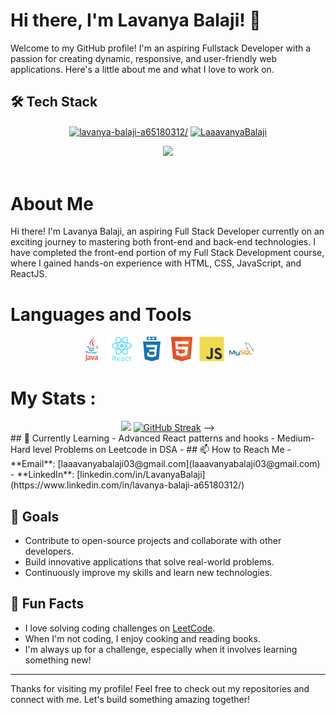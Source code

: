# Hi there, I'm Lavanya Balaji! 👋

Welcome to my GitHub profile! I'm an aspiring Fullstack Developer with a passion for creating dynamic, responsive, and user-friendly web applications. Here's a little about me and what I love to work on.

## 🛠️ Tech Stack
<div id="header" align="center">
<!--   <img src="https://media1.tenor.com/m/QzUUp20V75sAAAAC/batman-im.gif" height="200"></img> -->
</div>
<div align="center">
  <a href="https://www.linkedin.com/in/lavanya-balaji-a65180312/" target="blank"><img align="center" src="https://raw.githubusercontent.com/rahuldkjain/github-profile-readme-generator/master/src/images/icons/Social/linked-in-alt.svg" alt="lavanya-balaji-a65180312/" height="30" width="40" /></a>
<a href="https://leetcode.com/u/LaaavanyaBalaji/" target="blank"><img align="center" src="https://raw.githubusercontent.com/rahuldkjain/github-profile-readme-generator/master/src/images/icons/Social/leet-code.svg" alt="LaaavanyaBalaji" height="30" width="40" /></a>
</p>
    <a href="https://drive.google.com/file/d/1WctDjg0duOW5NVXsew2wkqECA0SzojW9/view?usp=drive_link"><img src="https://img.shields.io/badge/Resume-blue?logo=resume&logoColor=white&style=for-the-badge"></img></a>
</div>
<div id="views" align="center">
  <img src="https://komarev.com/ghpvc/?username=Aruneshkumar07&style=flat-square&color=blue" alt=""/>
</div>
<div align="center">
  <h1 align="left">About Me</h1>
    <p font-family="Times New Roman', Times, serif;" align="left">Hi there! I'm Lavanya Balaji, an aspiring Full Stack Developer currently on an exciting journey to mastering both front-end and back-end technologies. I have completed the front-end portion of my Full Stack Development course, where I gained hands-on experience with HTML, CSS, JavaScript, and ReactJS.</p>

</div>
<div align="center">
  <h1 align="left">Languages and Tools </h1>
  <img src="https://github.com/devicons/devicon/blob/master/icons/java/java-original-wordmark.svg" title="Java" alt="Java" width="40" height="40"/>&nbsp;
  <img src="https://github.com/devicons/devicon/blob/master/icons/react/react-original-wordmark.svg" title="React" alt="React" width="40" height="40"/>&nbsp;
  <img src="https://github.com/devicons/devicon/blob/master/icons/css3/css3-plain-wordmark.svg"  title="CSS3" alt="CSS" width="40" height="40"/>&nbsp;
  <img src="https://github.com/devicons/devicon/blob/master/icons/html5/html5-original.svg" title="HTML5" alt="HTML" width="40" height="40"/>&nbsp;
  <img src="https://github.com/devicons/devicon/blob/master/icons/javascript/javascript-original.svg" title="JavaScript" alt="JavaScript" width="40" height="40"/>&nbsp;
  <img src="https://github.com/devicons/devicon/blob/master/icons/mysql/mysql-original-wordmark.svg" title="MySQL"  alt="MySQL" width="40" height="40"/>&nbsp;
</div>
<div align="center">
  <h1 align="left">My Stats :</h1>
 <img src="https://github-readme-streak-stats.herokuapp.com/?user=LaaavanyaBalaji"></img>
  <a href="https://git.io/streak-stats"><img src="https://github-readme-streak-stats.herokuapp.com?user=Aruneshkumar07&theme=merko&hide_border=true&date_format=j%20M%5B%20Y%5D&type=png" alt="GitHub Streak" /></a> -->
</div>
## 🌱 Currently Learning
- Advanced React patterns and hooks
- Medium-Hard level Problems on Leetcode in DSA
- 
## 📫 How to Reach Me
- **Email**: [laaavanyabalaji03@gmail.com](laaavanyabalaji03@gmail.com)
- **LinkedIn**: [linkedin.com/in/LavanyaBalaji](https://www.linkedin.com/in/lavanya-balaji-a65180312/)

## 🚀 Goals
- Contribute to open-source projects and collaborate with other developers.
- Build innovative applications that solve real-world problems.
- Continuously improve my skills and learn new technologies.

## 🎯 Fun Facts
- I love solving coding challenges on [LeetCode](https://leetcode.com/LaaavanyaBalaji).
- When I'm not coding, I enjoy cooking and reading books.
- I'm always up for a challenge, especially when it involves learning something new!

---

Thanks for visiting my profile! Feel free to check out my repositories and connect with me. Let's build something amazing together!
